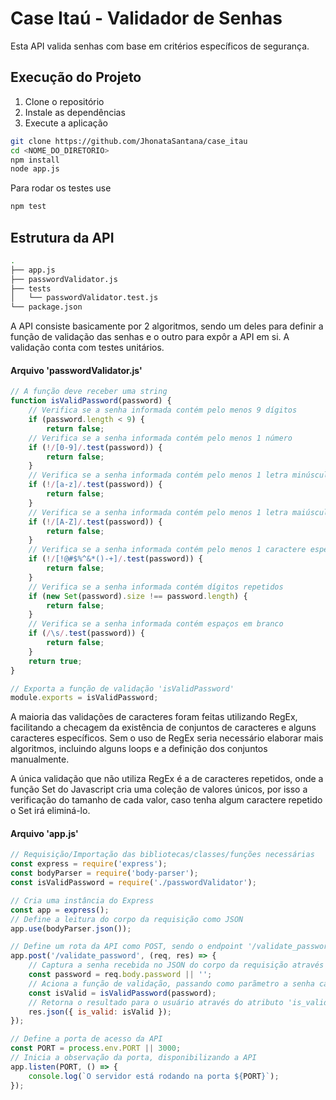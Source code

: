 # Case Itaú - Validador de Senhas 
Esta API valida senhas com base em critérios específicos de segurança.

## Execução do Projeto
1. Clone o repositório
2. Instale as dependências
3. Execute a aplicação

```bash
git clone https://github.com/JhonataSantana/case_itau
cd <NOME_DO_DIRETORIO>
npm install
node app.js
```

Para rodar os testes use
```bash
npm test
```

## Estrutura da API
```bash
.
├── app.js
├── passwordValidator.js
├── tests
│   └── passwordValidator.test.js
└── package.json
```

A API consiste basicamente por 2 algoritmos, sendo um deles para definir a função de validação das senhas e o outro para expôr a API em si. A validação conta com testes unitários.

#### Arquivo 'passwordValidator.js'
```javascript
// A função deve receber uma string
function isValidPassword(password) {
    // Verifica se a senha informada contém pelo menos 9 dígitos
    if (password.length < 9) {
        return false;
    // Verifica se a senha informada contém pelo menos 1 número   
    if (!/[0-9]/.test(password)) {
        return false;
    }
    // Verifica se a senha informada contém pelo menos 1 letra minúscula
    if (!/[a-z]/.test(password)) {
        return false;
    }
    // Verifica se a senha informada contém pelo menos 1 letra maiúscula
    if (!/[A-Z]/.test(password)) {
        return false;
    }
    // Verifica se a senha informada contém pelo menos 1 caractere especial (caracteres definidos no enunciado)
    if (!/[!@#$%^&*()-+]/.test(password)) {
        return false;
    }
    // Verifica se a senha informada contém dígitos repetidos
    if (new Set(password).size !== password.length) {
        return false;
    }
    // Verifica se a senha informada contém espaços em branco
    if (/\s/.test(password)) {
        return false;
    }
    return true;
}

// Exporta a função de validação 'isValidPassword'
module.exports = isValidPassword;
```

A maioria das validações de caracteres foram feitas utilizando RegEx, facilitando a checagem da existência de conjuntos de caracteres e alguns caracteres específicos. Sem o uso de RegEx seria necessário elaborar mais algoritmos, incluindo alguns loops e a definição dos conjuntos manualmente.

A única validação que não utiliza RegEx é a de caracteres repetidos, onde a função Set do Javascript cria uma coleção de valores únicos, por isso a verificação do tamanho de cada valor, caso tenha algum caractere repetido o Set irá eliminá-lo.

#### Arquivo 'app.js'
```javascript
// Requisição/Importação das bibliotecas/classes/funções necessárias
const express = require('express');
const bodyParser = require('body-parser');
const isValidPassword = require('./passwordValidator');

// Cria uma instância do Express
const app = express();
// Define a leitura do corpo da requisição como JSON
app.use(bodyParser.json());

// Define um rota da API como POST, sendo o endpoint '/validate_password'
app.post('/validate_password', (req, res) => {
    // Captura a senha recebida no JSON do corpo da requisição através do valor de 'password'
    const password = req.body.password || '';
    // Aciona a função de validação, passando como parãmetro a senha capturada e armazenando o resultado
    const isValid = isValidPassword(password);
    // Retorna o resultado para o usuário através do atributo 'is_valid' dentro de um JSON
    res.json({ is_valid: isValid });
});

// Define a porta de acesso da API
const PORT = process.env.PORT || 3000;
// Inicia a observação da porta, disponibilizando a API
app.listen(PORT, () => {
    console.log(`O servidor está rodando na porta ${PORT}`);
});
```
